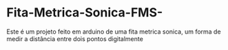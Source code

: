 # Fita-Metrica-Sonica-FMS-
Este é um projeto feito em arduino de uma fita metrica sonica, um forma de medir a distância entre dois pontos digitalmente
